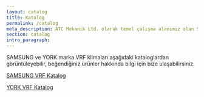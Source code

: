 ```yaml
---
layout: catalog
title: Katalog
permalink: /catalog
meta_description: ATC Mekanik Ltd. olarak temel çalışma alanımız olan SAMSUNG ve YORK VRF Klima sistemlerinin detaylı katalogları.
section: catalog
intro_paragraph:
---
```

SAMSUNG ve YORK marka VRF klimaları aşağıdaki kataloglardan görüntüleyebilir, beğendiğiniz ürünler hakkında bilgi için bize ulaşabilirsiniz.

<a href="/assets/catalog/Samsung_VRF_Katalog.pdf" download>SAMSUNG VRF Katalog</a>

<a href="/assets/catalog/York_2020_VRF_Katalog.pdf" download>YORK VRF Katalog</a>
